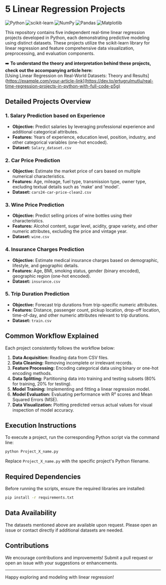 # 5 Linear Regression Projects

![Python](https://img.shields.io/badge/python-v3.8+-blue.svg)
![scikit-learn](https://img.shields.io/badge/scikit--learn-v1.0+-orange.svg)
![NumPy](https://img.shields.io/badge/numpy-v1.19+-yellow.svg)
![Pandas](https://img.shields.io/badge/pandas-v1.1+-lightgrey.svg)
![Matplotlib](https://img.shields.io/badge/matplotlib-v3.3+-brightgreen.svg)


This repository contains five independent real-time linear regression projects developed in Python, each demonstrating predictive modeling using distinct datasets. These projects utilize the scikit-learn library for linear regression and feature comprehensive data visualization, preprocessing, and evaluation components.

➡️ **To understand the theory and interpretation behind these projects, check out the accompanying article here:**  
[Using Linear Regression on Real-World Datasets: Theory and Results](https://example.com/your-article-link](https://dev.to/ertugrulmutlu/real-time-regression-projects-in-python-with-full-code-p5g)

## Detailed Projects Overview

### 1. Salary Prediction based on Experience

* **Objective:** Predict salaries by leveraging professional experience and additional categorical attributes.
* **Features:** Years of experience, education level, position, industry, and other categorical variables (one-hot encoded).
* **Dataset:** `Salary_dataset.csv`

### 2. Car Price Prediction

* **Objective:** Estimate the market price of cars based on multiple numerical characteristics.
* **Features:** Age, mileage, fuel type, transmission type, owner type, excluding textual details such as 'make' and 'model'.
* **Dataset:** `cars24-car-price-clean2.csv`

### 3. Wine Price Prediction

* **Objective:** Predict selling prices of wine bottles using their characteristics.
* **Features:** Alcohol content, sugar level, acidity, grape variety, and other numeric attributes, excluding the price and vintage year.
* **Dataset:** `wine.csv`

### 4. Insurance Charges Prediction

* **Objective:** Estimate medical insurance charges based on demographic, lifestyle, and geographic details.
* **Features:** Age, BMI, smoking status, gender (binary encoded), geographic region (one-hot encoded).
* **Dataset:** `insurance.csv`

### 5. Trip Duration Prediction

* **Objective:** Forecast trip durations from trip-specific numeric attributes.
* **Features:** Distance, passenger count, pickup location, drop-off location, time-of-day, and other numeric attributes relevant to trip durations.
* **Dataset:** `train.csv`

## Common Workflow Explained

Each project consistently follows the workflow below:

1. **Data Acquisition:** Reading data from CSV files.
2. **Data Cleaning:** Removing incomplete or irrelevant records.
3. **Feature Processing:** Encoding categorical data using binary or one-hot encoding methods.
4. **Data Splitting:** Partitioning data into training and testing subsets (80% for training, 20% for testing).
5. **Model Training:** Implementing and fitting a linear regression model.
6. **Model Evaluation:** Evaluating performance with R² scores and Mean Squared Errors (MSE).
7. **Data Visualization:** Plotting predicted versus actual values for visual inspection of model accuracy.

## Execution Instructions

To execute a project, run the corresponding Python script via the command line:

```bash
python Project_X_name.py
```

Replace `Project_X_name.py` with the specific project's Python filename.

## Required Dependencies

Before running the scripts, ensure the required libraries are installed:

```bash
pip install -r requirements.txt
```

## Data Availability

The datasets mentioned above are available upon request. Please open an issue or contact directly if additional datasets are needed.

## Contributions

We encourage contributions and improvements! Submit a pull request or open an issue with your suggestions or enhancements.

---

Happy exploring and modeling with linear regression!
